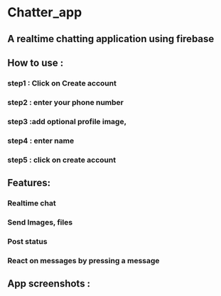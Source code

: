 # Chatter_app
## A realtime chatting application using firebase

## How to use : 
### step1 : Click on Create account 
### step2 : enter your phone number
### step3 :add optional profile image,
### step4 : enter name
### step5 : click on create account

## Features:
### Realtime chat
### Send Images, files
### Post status
### React on messages by pressing a message

## App screenshots : 

